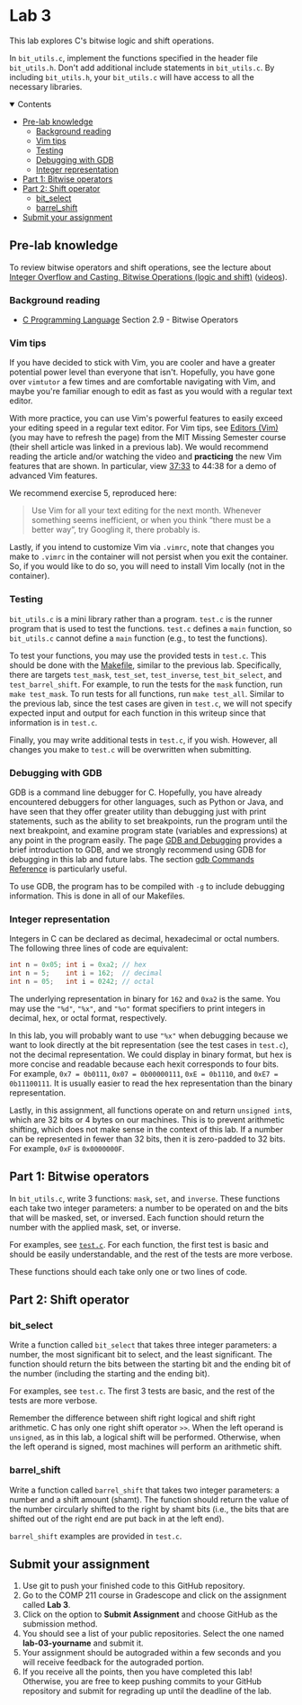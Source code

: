 <!-- omit in toc -->
# Lab 3

This lab explores C's bitwise logic and shift operations.

In `bit_utils.c`, implement the functions specified in the header file `bit_utils.h`. Don't add additional include statements in `bit_utils.c`. By including `bit_utils.h`, your `bit_utils.c` will have access to all the necessary libraries.

<details open>
	<summary>Contents</summary>

- [Pre-lab knowledge](#pre-lab-knowledge)
	- [Background reading](#background-reading)
	- [Vim tips](#vim-tips)
	- [Testing](#testing)
	- [Debugging with GDB](#debugging-with-gdb)
	- [Integer representation](#integer-representation)
- [Part 1: Bitwise operators](#part-1-bitwise-operators)
- [Part 2: Shift operator](#part-2-shift-operator)
	- [bit\_select](#bit_select)
	- [barrel\_shift](#barrel_shift)
- [Submit your assignment](#submit-your-assignment)

</details>

## Pre-lab knowledge

To review bitwise operators and shift operations, see the lecture about [Integer Overflow and Casting, Bitwise Operations (logic and shift)](https://uncch.instructure.com/users/9947/files/6721201?verifier=ul42p7etinDLvO14yQ2qIxY8zSFXAyQS0T4o0ch5&wrap=1) ([videos](https://uncch.hosted.panopto.com/Panopto/Pages/Sessions/List.aspx#folderID=%225592a969-2ec3-485d-b26e-b0f100e6dde6%22)).

### Background reading

- [C Programming Language](https://uncch.instructure.com/users/9947/files/4526296?verifier=bzWbUsKclOVAAJ7MfuwOyS5v8DDILep0R7HtGh7t&wrap=1) Section 2.9 - Bitwise Operators

### Vim tips

If you have decided to stick with Vim, you are cooler and have a greater potential power level than everyone that isn't. Hopefully, you have gone over `vimtutor` a few times and are comfortable navigating with Vim, and maybe you're familiar enough to edit as fast as you would with a regular text editor.

With more practice, you can use Vim's powerful features to easily exceed your editing speed in a regular text editor. For Vim tips, see [Editors (Vim)](https://missing.csail.mit.edu/2020/editors/) (you may have to refresh the page) from the MIT Missing Semester course (their shell article was linked in a previous lab). We would recommend reading the article and/or watching the video and **practicing** the new Vim features that are shown. In particular, view [37:33](https://youtu.be/a6Q8Na575qc?t=2253) to 44:38 for a demo of advanced Vim features.

We recommend exercise 5, reproduced here:

> Use Vim for all your text editing for the next month. Whenever something seems inefficient, or when you think “there must be a better way”, try Googling it, there probably is.

<!-- Specifically, note that most IDE's have Vim plugins, such as [VSCodeVim](https://marketplace.visualstudio.com/items?itemName=vscodevim.vim) and [IdeaVim](https://www.jetbrains.com/help/idea/using-product-as-the-vim-editor.html) (IntelliJ). -->

Lastly, if you intend to customize Vim via `.vimrc`, note that changes you make to `.vimrc` in the container will not persist when you exit the container. So, if you would like to do so, you will need to install Vim locally (not in the container).

### Testing

`bit_utils.c` is a mini library rather than a program. `test.c` is the runner program that is used to test the functions. `test.c` defines a `main` function, so `bit_utils.c` cannot define a `main` function (e.g., to test the functions).

To test your functions, you may use the provided tests in `test.c`. This should be done with the [Makefile](Makefile), similar to the previous lab. Specifically, there are targets `test_mask`, `test_set`, `test_inverse`, `test_bit_select`, and `test_barrel_shift`. For example, to run the tests for the `mask` function, run `make test_mask`. To run tests for all functions, run `make test_all`. Similar to the previous lab, since the test cases are given in `test.c`, we will not specify expected input and output for each function in this writeup since that information is in `test.c`.

Finally, you may write additional tests in `test.c`, if you wish. However, all changes you make to `test.c` will be overwritten when submitting.

### Debugging with GDB

GDB is a command line debugger for C. Hopefully, you have already encountered debuggers for other languages, such as Python or Java, and have seen that they offer greater utility than debugging just with print statements, such as the ability to set breakpoints, run the program until the next breakpoint, and examine program state (variables and expressions) at any point in the program easily. The page [GDB and Debugging](https://web.stanford.edu/class/archive/cs/cs107/cs107.1194/resources/gdb) provides a brief introduction to GDB, and we strongly recommend using GDB for debugging in this lab and future labs. The section [gdb Commands Reference](https://web.stanford.edu/class/archive/cs/cs107/cs107.1194/resources/gdb#gdb-commands-reference) is particularly useful.

To use GDB, the program has to be compiled with `-g` to include debugging information. This is done in all of our Makefiles.

### Integer representation

Integers in C can be declared as decimal, hexadecimal or octal numbers. The following three lines of code are equivalent:

``` c
int n = 0x05; int i = 0xa2; // hex
int n = 5;    int i = 162;  // decimal
int n = 05;   int i = 0242; // octal
```

The underlying representation in binary for `162` and `0xa2` is the same. You may use the `"%d"`, `"%x"`, and `"%o"` format specifiers to print integers in decimal, hex, or octal format, respectively.

In this lab, you will probably want to use `"%x"` when debugging because we want to look directly at the bit representation (see the test cases in `test.c`), not the decimal representation. We could display in binary format, but hex is more concise and readable because each hexit corresponds to four bits. For example, `0x7 = 0b0111`, `0x07 = 0b00000111`, `0xE = 0b1110`, and `0xE7 = 0b11100111`. It is usually easier to read the hex representation than the binary representation.

Lastly, in this assignment, all functions operate on and return `unsigned int`s, which are 32 bits or 4 bytes on our machines. This is to prevent arithmetic shifting, which does not make sense in the context of this lab. If a number can be represented in fewer than 32 bits, then it is zero-padded to 32 bits. For example, `0xF` is `0x0000000F`.

## Part 1: Bitwise operators

In `bit_utils.c`, write 3 functions: `mask`, `set`, and `inverse`. These functions each take two integer parameters: a number to be operated on and the bits that will be masked, set, or inversed. Each function should return the number with the applied mask, set, or inverse.

For examples, see [`test.c`](test.c). For each function, the first test is basic and should be easily understandable, and the rest of the tests are more verbose.

These functions should each take only one or two lines of code.

## Part 2: Shift operator

### bit_select

Write a function called `bit_select` that takes three integer parameters: a number, the most significant bit to select, and the least significant. The function should return the bits between the starting bit and the ending bit of the number (including the starting and the ending bit).

For examples, see `test.c`. The first 3 tests are basic, and the rest of the tests are more verbose.

Remember the difference between shift right logical and shift right arithmetic. C has only one right shift operator `>>`. When the left operand is `unsigned`, as in this lab, a logical shift will be performed. Otherwise, when the left operand is signed, most machines will perform an arithmetic shift.

### barrel_shift

Write a function called `barrel_shift` that takes two integer parameters: a number and a shift amount (shamt). The function should return the value of the number circularly shifted to the right by shamt bits (i.e., the bits that are shifted out of the right end are put back in at the left end).

`barrel_shift` examples are provided in `test.c`.

## Submit your assignment

1. Use git to push your finished code to this GitHub repository.
2. Go to the COMP 211 course in Gradescope and click on the assignment called **Lab 3**.
3. Click on the option to **Submit Assignment** and choose GitHub as the submission method.
4. You should see a list of your public repositories. Select the one named **lab-03-yourname** and submit it.
5. Your assignment should be autograded within a few seconds and you will receive feedback for the autograded portion.
6. If you receive all the points, then you have completed this lab! Otherwise, you are free to keep pushing commits to your GitHub repository and submit for regrading up until the deadline of the lab.
